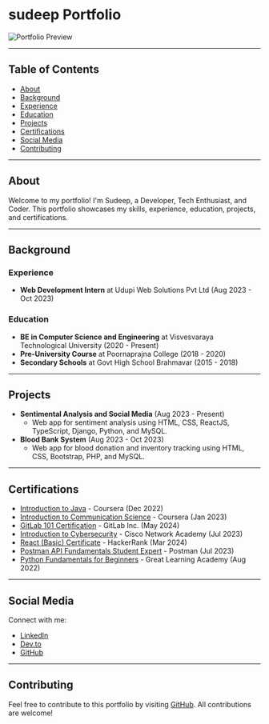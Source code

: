 # sudeep Portfolio

![Portfolio Preview](https://avatars.githubusercontent.com/u/86517389?v=4)

---

## Table of Contents

- [About](#about)
- [Background](#background)
- [Experience](#experience)
- [Education](#education)
- [Projects](#projects)
- [Certifications](#certifications)
- [Social Media](#social-media)
- [Contributing](#contributing)

---

## About

Welcome to my portfolio! I'm Sudeep, a Developer, Tech Enthusiast, and Coder. This portfolio showcases my skills, experience, education, projects, and certifications.

---

## Background

### Experience

- **Web Development Intern** at Udupi Web Solutions Pvt Ltd (Aug 2023 - Oct 2023)

### Education

- **BE in Computer Science and Engineering** at Visvesvaraya Technological University (2020 - Present)
- **Pre-University Course** at Poornaprajna College (2018 - 2020)
- **Secondary Schools** at Govt High School Brahmavar (2015 - 2018)

---

## Projects

- **Sentimental Analysis and Social Media** (Aug 2023 - Present)
  - Web app for sentiment analysis using HTML, CSS, ReactJS, TypeScript, Django, Python, and MySQL.
- **Blood Bank System** (Aug 2023 - Oct 2023)
  - Web app for blood donation and inventory tracking using HTML, CSS, Bootstrap, PHP, and MySQL.

---

## Certifications

- [Introduction to Java](https://www.coursera.org/account/accomplishments/verify/4US8CGQB4KFW) - Coursera (Dec 2022)
- [Introduction to Communication Science](https://www.coursera.org/account/accomplishments/verify/C2ABTVUKV88S) - Coursera (Jan 2023)
- [GitLab 101 Certification](https://university.gitlab.com/c/xa4_TWijS_KeG-fziX0-6A) - GitLab Inc. (May 2024)
- [Introduction to Cybersecurity](https://www.credly.com/badges/1faa6068-b65c-4178-9a0f-607c7d5878ca/public_url) - Cisco Network Academy (Jul 2023)
- [React (Basic) Certificate](https://www.hackerrank.com/certificates/12f449ac5355) - HackerRank (Mar 2024)
- [Postman API Fundamentals Student Expert](https://badgr.com/public/assertions/pLVhgtgXSES-qMfU1mM2dg) - Postman (Jul 2023)
- [Python Fundamentals for Beginners](https://olympus.mygreatlearning.com/courses/12682/certificate) - Great Learning Academy (Aug 2022)

---

## Social Media

Connect with me:

- [LinkedIn](https://www.linkedin.com/in/sudeepmshetty6984/)
- [Dev.to](https://dev.to/sudeepmshetty)
- [GitHub](https://github.com/SUDEEP-M-SHETTY)

---

## Contributing

Feel free to contribute to this portfolio by visiting [GitHub](https://github.com/SUDEEP-M-SHETTY/Portfolio). All contributions are welcome!
